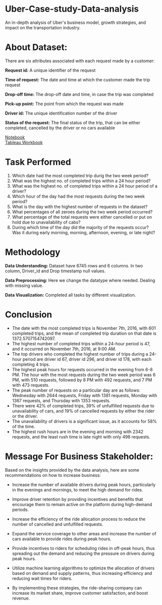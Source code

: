 # Uber-Case-study-Data-analysis
An in-depth analysis of Uber's business model, growth strategies, and impact on the transportation industry.

# About Dataset:
There are six attributes associated with each request made by a customer:

**Request id:** A unique identifier of the request

**Time of request:** The date and time at which the customer made the trip request

**Drop-off time:** The drop-off date and time, in case the trip was completed

**Pick-up point:** The point from which the request was made

**Driver id:** The unique identification number of the driver

**Status of the request:** The final status of the trip, that can be either completed, cancelled by the driver or no cars available

[Notebook](https://github.com/khushiyadav2022/Uber-Case-study-Data-analysis/blob/08089cf98cfa56683871b7a42e86c9e17de8f089/uber-data-analysis.ipynb)<br>
[Tableau Workbook]()<br>

# Task Performed
1. Which date had the most completed trip durig the two week period?<br>
2. What was the highest no. of completed trips within a 24 hour period?<br>
3. What was the highest no. of completed trips within a 24 hour period of a driver?<br>
4. Which hour of the day had the most requests during the two week period?<br>
5. What is the day with the highest number of requests in the dataset?<br>
6. What percentages of all zeroes during the two week period occurred?<br>
7. What percentage of the total requests were either cancelled or put on hold due to unavailability of cabs?<br>
8. During which time of the day did the majority of the requests occur? Was it during early morning, morning, afternoon, evening, or late night?<br>

# Methodology<br>
**Data Understanding:** Dataset have 6745 rows and 6 columns. In two column, Driver_id and Drop timestamp null values.

**Data Preprocessing:** Here we change the datatype where needed. Dealing with missing value.

**Data Visualization:** Completed all tasks by different visualization.

# Conclusion
- The date with the most completed trips is November 7th, 2016, with 601 completed trips, and the mean of completed trip duration on that date is 1372.5707154742097.
- The highest number of completed trips within a 24-hour period is 47, and it occurred on November 7th, 2016, at 9:00 AM.
- The top drivers who completed the highest number of trips during a 24-hour period are driver id 67, driver id 296, and driver id 178, with each completing 4 trips.
- The highest peak hours for requests occurred in the evening from 6-8 PM. The hour with the most requests during the two week period was 6 PM, with 510 requests, followed by 8 PM with 492 requests, and 7 PM with 473 requests.
- The peak number of requests on a particular day are as follows: Wednesday with 2644 requests, Friday with 1381 requests, Monday with 1367 requests, and Thursday with 1353 requests.
- There were 42% of completed trips, 39% of unfulfilled requests due to unavailability of cars, and 19% of cancelled requests by either the rider or the driver.
- The unavailability of drivers is a significant issue, as it accounts for 58% of the time.
- The highest rush hours are in the evening and morning with 2342 requests, and the least rush time is late night with only 498 requests.

# Message For Business Stakeholder:
Based on the insights provided by the data analysis, here are some recommendations on how to increase business:

- Increase the number of available drivers during peak hours, particularly in the evenings and mornings, to meet the high demand for rides.

- Improve driver retention by providing incentives and benefits that encourage them to remain active on the platform during high-demand periods.

- Increase the efficiency of the ride allocation process to reduce the number of cancelled and unfulfilled requests.

- Expand the service coverage to other areas and increase the number of cars available to provide rides during peak hours.

- Provide incentives to riders for scheduling rides in off-peak hours, thus spreading out the demand and reducing the pressure on drivers during peak hours.

- Utilize machine learning algorithms to optimize the allocation of drivers based on demand and supply patterns, thus increasing efficiency and reducing wait times for riders.

- By implementing these strategies, the ride-sharing company can increase its market share, improve customer satisfaction, and boost revenue.
